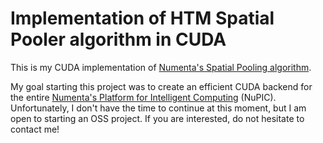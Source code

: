 # Implementation of HTM Spatial Pooler algorithm in CUDA

This is my CUDA implementation of [Numenta's Spatial Pooling algorithm](https://www.frontiersin.org/articles/10.3389/fncom.2017.00111/full).

My goal starting this project was to create an efficient CUDA backend for the entire [Numenta's Platform for Intelligent Computing](https://github.com/numenta/nupic) (NuPIC). Unfortunately, I don't have the time to continue at this moment, but I am open to starting an OSS project. If you are interested, do not hesitate to contact me!
